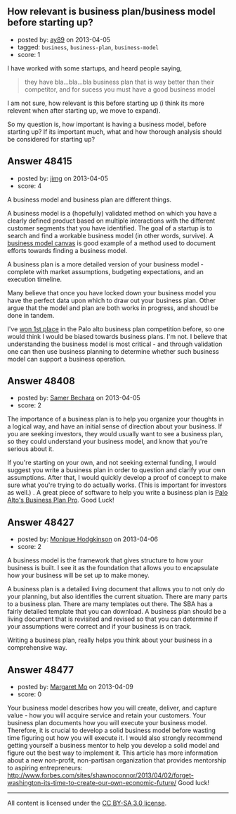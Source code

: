 ## How relevant is business plan/business model before starting up?

- posted by: [ay89](https://stackexchange.com/users/-1/25550-ay89) on 2013-04-05
- tagged: `business`, `business-plan`, `business-model`
- score: 1

I have worked with some startups, and heard people saying, 

> they have bla...bla...bla business plan that is way better than their competitor, and for sucess you must have a good business model

I am not sure, how relevant is this before starting up (i think its more relevent when after starting up, we move to expand).

So my question is, how important is having a business model, before starting up? If its important much, what and how thorough analysis should be considered for starting up?


## Answer 48415

- posted by: [jimg](https://stackexchange.com/users/-1/2380-jimg) on 2013-04-05
- score: 4

<p>A business model and business plan are different things.</p>

<p>A business model is a (hopefully) validated method on which you have a clearly defined product based on multiple interactions with the different customer segments that you have identified. The goal of a startup is to search and find a workable business model (in other words, survive). A <a href="http://en.wikipedia.org/wiki/Business_Model_Canvas" rel="nofollow">business model canvas</a> is good example of a method used to document efforts towards finding a business model. </p>

<p>A business plan is a more detailed version of your business model - complete with market assumptions, budgeting expectations, and an execution timeline. </p>

<p>Many believe that once you have locked down your business model you have the perfect data upon which to draw out your business plan.  Other argue that the model and plan are both works in progress, and shoudl be done in tandem.  </p>

<p>I've <a href="http://www.bplans.com/shipment_monitoring_business_plan/products_and_services_fc.php" rel="nofollow">won 1st place</a> in the Palo alto business plan competition before, so one would think I would be biased towards business plans.  I'm not.  I believe that understanding the business model is most critical - and through validation one can then use business planning to determine whether such business model can support a business operation. </p>



## Answer 48408

- posted by: [Samer Bechara](https://stackexchange.com/users/-1/25769-samer-bechara) on 2013-04-05
- score: 2

<p>The importance of a business plan is to help you organize your thoughts in a logical way, and have an initial sense of direction about your business. If you are seeking investors, they would usually want to see a business plan, so they could understand your business model, and know that you're serious about it.</p>

<p>If you're starting on your own, and not seeking external funding, I would suggest you write a business plan in order to question and clarify your own assumptions. After that, I would quickly develop a proof of concept to make sure what you're trying to do actually works. (This is important for investors as well.) . A great piece of software to help you write a business plan is <a href="http://www.paloalto.com/business_plan_software" rel="nofollow">Palo Alto's Business Plan Pro</a>. Good Luck!</p>



## Answer 48427

- posted by: [Monique Hodgkinson](https://stackexchange.com/users/-1/25747-monique-hodgkinson) on 2013-04-06
- score: 2

A business model is the framework that gives structure to how your business is built. I see it as the foundation that allows you to encapsulate how your business will be set up to make money.  

A business plan is a detailed living document that allows you to not only do your planning, but also identifies the current situation. There are many parts to a business plan. There are many templates out there. The SBA has a fairly detailed template that you can download. A business plan should be a living document that is revisited and revised so that you can determine if your assumptions were correct and  if your business is on track.

Writing a business plan, really helps you think about your business in a comprehensive way.  




## Answer 48477

- posted by: [Margaret Mo](https://stackexchange.com/users/-1/25818-margaret-mo) on 2013-04-09
- score: 0

Your business model describes how you will create, deliver, and capture value - how you will acquire service and retain your customers. Your business plan documents how you will execute your business model. Therefore, it is crucial to develop a solid business model before wasting time figuring out how you will execute it. I would also strongly recommend getting yourself a business mentor to help you develop a solid model and figure out the best way to implement it. This article has more information about a new non-profit, non-partisan organization that provides mentorship to aspiring entrepreneurs: http://www.forbes.com/sites/shawnoconnor/2013/04/02/forget-washington-its-time-to-create-our-own-economic-future/ Good luck! 



---

All content is licensed under the [CC BY-SA 3.0 license](https://creativecommons.org/licenses/by-sa/3.0/).

